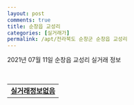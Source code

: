 ```yaml
---
layout: post
comments: true
title: 순창읍 교성리
categories: [실거래가]
permalink: /apt/전라북도 순창군 순창읍 교성리
---
```


2021년 07월 11일 순창읍 교성리 실거래 정보

<script type="text/javascript">
  google.charts.load('current', {'packages':['corechart']});
  google.charts.setOnLoadCallback(drawChart);

  function drawChart() {
    var data = google.visualization.arrayToDataTable([['거래일', '매매', '전월세', '전매'], ['20-07', 0, 2, 0], ['20-08', 0, 2, 0], ['20-09', 0, 6, 0], ['20-10', 0, 4, 0], ['20-11', 0, 5, 0], ['20-12', 0, 3, 0], ['21-01', 0, 3, 0], ['21-02', 0, 3, 0], ['21-03', 0, 2, 0], ['21-04', 0, 3, 0], ['21-05', 0, 1, 4]]);

    var options = {
      title: '최근 1년간 유형별 거래량 추이',
      legend: { position: 'bottom' }
    };

    var chart = new google.visualization.LineChart(document.getElementById('columnchart_material'));
    chart.draw(data, (options));년간 
  }
</script>

<div id="columnchart_material" style="width: 95%; margin-left: -35px; display: block"></div>
<br>
<table>
  <tr>
    <td colspan="4" style="font-weight: bold;"><a href="https://search.naver.com/search.naver?query=순창읍 교성리 실거래정보없음">실거래정보없음</a></td>
  </tr>
    
</table>
    